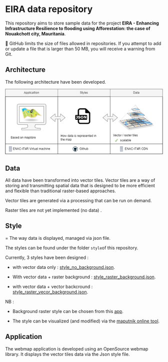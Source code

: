 # EIRA data repository

This repository aims to store sample data for the project **EIRA - Enhancing Infrastructure Resilience to flooding using Afforestation: the
case of Nouakchott city, Mauritania**.

:rotating_light: GitHub limits the size of files allowed in repositories. If you attempt to add or update a file that is larger than 50 MB, you will receive a warning from Git.



## Architecture

The following architecture have been developed. 



![ ](architecture.png)



## Data

All data have been transformed into vector tiles. Vector tiles are a way of storing and transmitting spatial data that is designed to be more efficient and flexible than traditional raster-based approaches.

Vector tiles are generated via a processing that can be run on demand. 

Raster tiles are not yet implemented (no data) .



## Style

= The way data is displayed, managed via json file. 

The styles can be found under the folder `style`of this repository. 



Currently, 3 styles have been designed : 

* with vector data only : [style_no_background.json](https://raw.githubusercontent.com/EPFL-ENAC/EIRA-data/main/Data_vector_style/style_no_background.json).

* With vector data + raster background : [style_raster_background.json](https://raw.githubusercontent.com/EPFL-ENAC/EIRA-data/main/Data_vector_style/style_raster_background.json).

* with vector data + vector backcround : [style_raster_vecor_background.json](https://raw.githubusercontent.com/EPFL-ENAC/EIRA-data/main/Data_vector_style/style_raster_vecor_background.json).



NB : 

* Background raster style can be chosen from this [app](http://leaflet-extras.github.io/leaflet-providers/preview/).

* The style can be visualized (and modified) via the [maputnik online tool](https://maputnik.github.io/editor/).





## Application

The webmap application is developed using an OpenSource webmap library. It displays the vector tiles data via the Json style file. 











 








